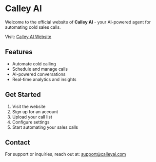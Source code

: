 # Calley AI

Welcome to the official website of **Calley AI** - your AI-powered agent for automating cold sales calls.

Visit: [Calley AI Website](https://calleyai.vercel.app/)

## Features

- Automate cold calling
- Schedule and manage calls
- AI-powered conversations
- Real-time analytics and insights

## Get Started

1. Visit the website
2. Sign up for an account
3. Upload your call list
4. Configure settings
5. Start automating your sales calls

## Contact

For support or inquiries, reach out at: support@calleyai.com
